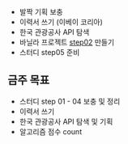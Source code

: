 - 발짝 기획 보충
- 이력서 쓰기 (이베이 코리아)
- 한국 관광공사 API 탐색 
- 바닐라 프로젝트 [step02](https://eyabc.github.io/Doc/dev/dku-study/cat-search/step02.html#%EB%AA%A9%ED%91%9C) 만들기
- 스터디 step05 준비

## 금주 목표
- 스터디 step 01 - 04 보충 및 정리
- 이력서 쓰기 
- 한국 관광공사 API 탐색 및 기획
- 알고리즘 점수 count 
